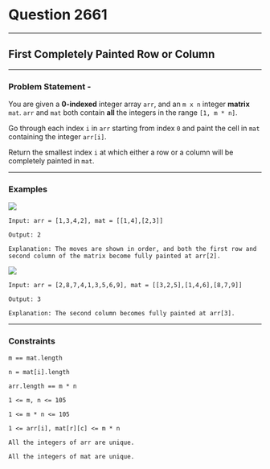 # Question 2661
****
## First Completely Painted Row or Column
****
### Problem Statement -

You are given a **0-indexed** integer array `arr`, and an `m x n` integer **matrix** `mat`. `arr` and `mat` both contain **all** the integers in the range `[1, m * n]`.

Go through each index `i` in `arr` starting from index `0` and paint the cell in `mat` containing the integer `arr[i]`.

Return the smallest index `i` at which either a row or a column will be completely painted in `mat`.
****
### Examples
<img src = "https://assets.leetcode.com/uploads/2023/01/18/grid1.jpg">

```
Input: arr = [1,3,4,2], mat = [[1,4],[2,3]]

Output: 2

Explanation: The moves are shown in order, and both the first row and second column of the matrix become fully painted at arr[2].
```
<img src = "https://assets.leetcode.com/uploads/2023/01/18/grid2.jpg">

```
Input: arr = [2,8,7,4,1,3,5,6,9], mat = [[3,2,5],[1,4,6],[8,7,9]]

Output: 3

Explanation: The second column becomes fully painted at arr[3].

```
****
### Constraints
```
m == mat.length

n = mat[i].length

arr.length == m * n

1 <= m, n <= 105

1 <= m * n <= 105

1 <= arr[i], mat[r][c] <= m * n

All the integers of arr are unique.

All the integers of mat are unique.
```


